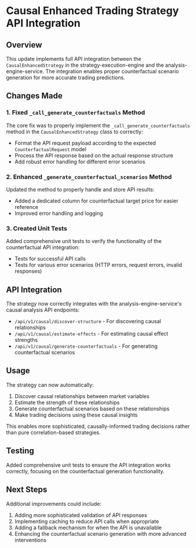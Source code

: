 # Causal Enhanced Trading Strategy API Integration

## Overview

This update implements full API integration between the `CausalEnhancedStrategy` in the strategy-execution-engine and the analysis-engine-service. The integration enables proper counterfactual scenario generation for more accurate trading predictions.

## Changes Made

### 1. Fixed `_call_generate_counterfactuals` Method

The core fix was to properly implement the `_call_generate_counterfactuals` method in the `CausalEnhancedStrategy` class to correctly:

- Format the API request payload according to the expected `CounterfactualRequest` model
- Process the API response based on the actual response structure
- Add robust error handling for different error scenarios

### 2. Enhanced `_generate_counterfactual_scenarios` Method

Updated the method to properly handle and store API results:

- Added a dedicated column for counterfactual target price for easier reference
- Improved error handling and logging

### 3. Created Unit Tests

Added comprehensive unit tests to verify the functionality of the counterfactual API integration:

- Tests for successful API calls
- Tests for various error scenarios (HTTP errors, request errors, invalid responses)

## API Integration

The strategy now correctly integrates with the analysis-engine-service's causal analysis API endpoints:

- `/api/v1/causal/discover-structure` - For discovering causal relationships
- `/api/v1/causal/estimate-effects` - For estimating causal effect strengths
- `/api/v1/causal/generate-counterfactuals` - For generating counterfactual scenarios

## Usage

The strategy can now automatically:

1. Discover causal relationships between market variables
2. Estimate the strength of these relationships
3. Generate counterfactual scenarios based on these relationships
4. Make trading decisions using these causal insights

This enables more sophisticated, causally-informed trading decisions rather than pure correlation-based strategies.

## Testing

Added comprehensive unit tests to ensure the API integration works correctly, focusing on the counterfactual generation functionality.

## Next Steps

Additional improvements could include:

1. Adding more sophisticated validation of API responses
2. Implementing caching to reduce API calls when appropriate
3. Adding a fallback mechanism for when the API is unavailable
4. Enhancing the counterfactual scenario generation with more advanced interventions
